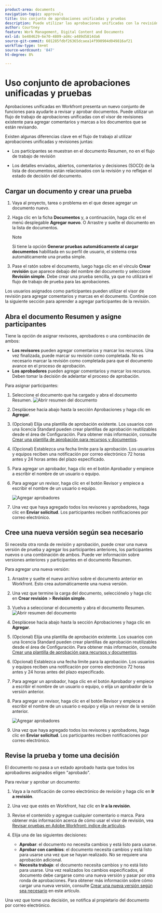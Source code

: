 ```yaml
---
product-area: documents
navigation-topic: approvals
title: Uso conjunto de aprobaciones unificadas y pruebas
description: Puede utilizar las aprobaciones unificadas con la revisión.
author: Courtney
feature: Work Management, Digital Content and Documents
exl-id: be484629-6e70-4809-ad4c-a489d5814da6
source-git-commit: 601285fdbf26365dcaea14f990904d049816af21
workflow-type: tm+mt
source-wordcount: '847'
ht-degree: 8%

---
```


# Uso conjunto de aprobaciones unificadas y pruebas

Aprobaciones unificadas en Workfront presenta un nuevo conjunto de funciones para ayudarle a revisar y aprobar documentos. Puede utilizar un flujo de trabajo de aprobaciones unificadas con el visor de revisiones existente para agregar comentarios y marcas a los documentos que se están revisando.

Existen algunas diferencias clave en el flujo de trabajo al utilizar aprobaciones unificadas y revisiones juntas:

* Los participantes se muestran en el documento Resumen, no en el flujo de trabajo de revisión

* Los detalles enviados, abiertos, comentarios y decisiones (SOCD) de la lista de documentos están relacionados con la revisión y no reflejan el estado de decisión del documento.

## Cargar un documento y crear una prueba

1. Vaya al proyecto, tarea o problema en el que desee agregar un documento nuevo.
1. Haga clic en la ficha **Documentos** y, a continuación, haga clic en el menú desplegable **Agregar nuevo**.
O
Arrastre y suelte el documento en la lista de documentos.

   >[!NOTE]
   >
   >Si tiene la opción **Generar pruebas automáticamente al cargar documentos** habilitada en su perfil de usuario, el sistema crea automáticamente una prueba simple.

1. Pase el ratón sobre el documento, luego haga clic en el vínculo **Crear revisión** que aparece debajo del nombre del documento y seleccione **Revisión simple**. Debe crear una prueba sencilla, ya que no utilizará el flujo de trabajo de prueba para las aprobaciones.

Los usuarios asignados como participantes pueden utilizar el visor de revisión para agregar comentarios y marcas en el documento. Continúe con la siguiente sección para aprender a agregar participantes de la revisión.

## Abra el documento Resumen y asigne participantes

Tiene la opción de asignar revisores, aprobadores o una combinación de ambos:

* **Los revisores** pueden agregar comentarios y marcar los recursos. Una vez finalizada, puede marcar su revisión como completada. No es necesario marcar la revisión como completada para que el documento avance en el proceso de aprobación.
* **Los aprobadores** pueden agregar comentarios y marcar los recursos. Deben tomar la decisión de adelantar el proceso de aprobación.

Para asignar participantes:

1. Seleccione el documento que ha cargado y abra el documento Resumen.
   ![Abrir resumen del documento](assets/open-doc-summary.png)

1. Desplácese hacia abajo hasta la sección Aprobaciones y haga clic en **Agregar**.

1. (Opcional) Elija una plantilla de aprobación existente. Los usuarios con una licencia Standard pueden crear plantillas de aprobación reutilizables desde el área de Configuración. Para obtener más información, consulte [Crear una plantilla de aprobación para recursos y documentos](/help/quicksilver/review-and-approve-work/document-reviews-and-approvals/manage-document-approvals/create-approval-template.md).

1. (Opcional) Establezca una fecha límite para la aprobación. Los usuarios y equipos reciben una notificación por correo electrónico 72 horas antes y 24 horas antes del plazo especificado.

1. Para agregar un aprobador, haga clic en el botón Aprobador y empiece a escribir el nombre de un usuario o equipo.

1. Para agregar un revisor, haga clic en el botón Revisor y empiece a escribir el nombre de un usuario o equipo.

   ![Agregar aprobadores](assets/add-approvers.png)

1. Una vez que haya agregado todos los revisores y aprobadores, haga clic en **Enviar solicitud**. Los participantes reciben notificaciones por correo electrónico.

## Cree una nueva versión según sea necesario

Si necesita otra ronda de revisión y aprobación, puede crear una nueva versión de prueba y agregar los participantes anteriores, los participantes nuevos o una combinación de ambos. Puede ver información sobre versiones anteriores y participantes en el documento Resumen.

Para agregar una nueva versión:

1. Arrastre y suelte el nuevo archivo sobre el documento anterior en Workfront. Esto crea automáticamente una nueva versión.

1. Una vez que termine la carga del documento, selecciónelo y haga clic en **Crear revisión** > **Revisión simple**.

1. Vuelva a seleccionar el documento y abra el documento Resumen.
   ![Abrir resumen del documento](assets/open-doc-summary.png)

1. Desplácese hacia abajo hasta la sección Aprobaciones y haga clic en **Agregar**.

1. (Opcional) Elija una plantilla de aprobación existente. Los usuarios con una licencia Standard pueden crear plantillas de aprobación reutilizables desde el área de Configuración. Para obtener más información, consulte [Crear una plantilla de aprobación para recursos y documentos](/help/quicksilver/review-and-approve-work/document-reviews-and-approvals/manage-document-approvals/create-approval-template.md).

1. (Opcional) Establezca una fecha límite para la aprobación. Los usuarios y equipos reciben una notificación por correo electrónico 72 horas antes y 24 horas antes del plazo especificado.

1. Para agregar un aprobador, haga clic en el botón Aprobador y empiece a escribir el nombre de un usuario o equipo, o elija un aprobador de la versión anterior.

1. Para agregar un revisor, haga clic en el botón Revisor y empiece a escribir el nombre de un usuario o equipo y elija un revisor de la versión anterior.

   ![Agregar aprobadores](assets/add-approvers.png)

1. Una vez que haya agregado todos los revisores y aprobadores, haga clic en **Enviar solicitud**. Los participantes reciben notificaciones por correo electrónico.

<!-- add info about reusing previous participants once released -->


## Revise la prueba y tome una decisión

El documento no pasa a un estado aprobado hasta que todos los aprobadores asignados eligen &quot;aprobado&quot;.

Para revisar y aprobar un documento:

1. Vaya a la notificación de correo electrónico de revisión y haga clic en **Ir a revisión**.

1. Una vez que estés en Workfront, haz clic en **Ir a la revisión**.

1. Revise el contenido y agregue cualquier comentario o marca. Para obtener más información acerca de cómo usar el visor de revisión, vea [Revisar pruebas en Adobe Workfront: índice de artículos](/help/quicksilver/review-and-approve-work/proofing/reviewing-proofs-within-workfront/review-proofs-in-wf.md).

1. Elija una de las siguientes decisiones:

   * **Aprobar**: el documento no necesita cambios y está listo para usarse.
   * **Aprobar con cambios**: el documento necesita cambios y está listo para usarse una vez que se hayan realizado. No se requiere una aprobación adicional.
   * **Necesita trabajo**: el documento necesita cambios y no está listo para usarse. Una vez realizados los cambios especificados, el documento debe cargarse como una nueva versión y pasar por otra ronda de aprobaciones. Para obtener más información sobre cómo cargar una nueva versión, consulte [Crear una nueva versión según sea necesario](#create-a-new-version-as-needed) en este artículo.

Una vez que tome una decisión, se notifica al propietario del documento por correo electrónico.

